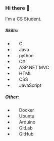 ### Hi there 👋
I'm a CS Student. 

##### Skills: 
- <img src='https://cdn.jsdelivr.net/gh/devicons/devicon/icons/c/c-original.svg' height="16px"> C
- <img src='https://cdn.jsdelivr.net/gh/devicons/devicon/icons/java/java-original.svg' height="16px"> Java
- <img src='https://cdn.jsdelivr.net/gh/devicons/devicon/icons/python/python-original.svg' height="16px"> python
- <img src='https://cdn.jsdelivr.net/gh/devicons/devicon/icons/csharp/csharp-original.svg' height="16px"> C#
- <img src='https://cdn.jsdelivr.net/gh/devicons/devicon/icons/dot-net/dot-net-original.svg' height="16px"> ASP.NET MVC
- <img src='https://cdn.jsdelivr.net/gh/devicons/devicon/icons/html5/html5-original.svg' height="16px"> HTML
- <img src='https://cdn.jsdelivr.net/gh/devicons/devicon/icons/css3/css3-original.svg' height="16px"> CSS
- <img src='https://cdn.jsdelivr.net/gh/devicons/devicon/icons/javascript/javascript-original.svg' height="16px"> JavaScript

##### Other:
- <img src='https://cdn.jsdelivr.net/gh/devicons/devicon/icons/docker/docker-original.svg' height="16px"> Docker
- <img src='https://cdn.jsdelivr.net/gh/devicons/devicon/icons/ubuntu/ubuntu-plain.svg' height="16px"> Ubuntu
- <img src='https://cdn.jsdelivr.net/gh/devicons/devicon/icons/arduino/arduino-original.svg' height="16px"> Arduino
- <img src='https://cdn.jsdelivr.net/gh/devicons/devicon/icons/gitlab/gitlab-original.svg' height="16px"> GitLab
- <img src='https://cdn.jsdelivr.net/gh/devicons/devicon/icons/github/github-original.svg' height="16px"> GitHub

